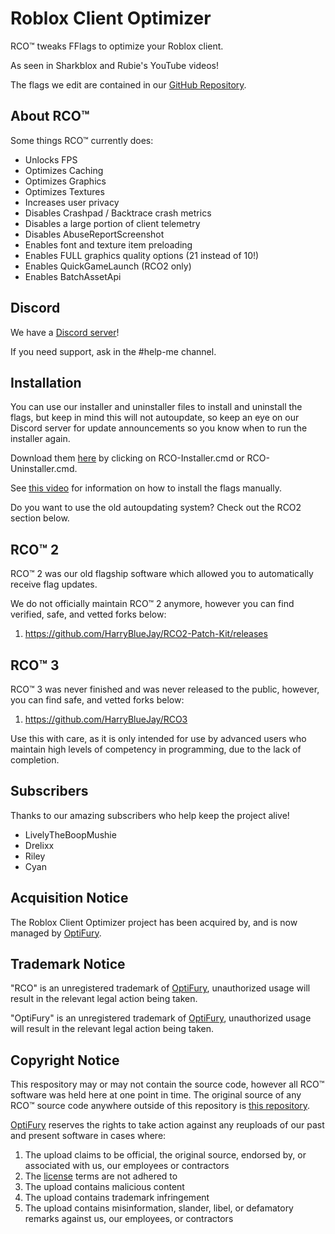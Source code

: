 # Roblox Client Optimizer

RCO™ tweaks FFlags to optimize your Roblox client.

As seen in Sharkblox and Rubie's YouTube videos!

The flags we edit are contained in our [GitHub Repository](https://github.com/L8X/Roblox-Client-Optimizer/blob/main/ClientAppSettings.json).

## About RCO™
Some things RCO™ currently does:
- Unlocks FPS
- Optimizes Caching
- Optimizes Graphics
- Optimizes Textures
- Increases user privacy
- Disables Crashpad / Backtrace crash metrics
- Disables a large portion of client telemetry
- Disables AbuseReportScreenshot
- Enables font and texture item preloading
- Enables FULL graphics quality options (21 instead of 10!)
- Enables QuickGameLaunch (RCO2 only)
- Enables BatchAssetApi

## Discord
We have a [Discord server](https://optifury.com/discord)!

If you need support, ask in the #help-me channel.

## Installation
You can use our installer and uninstaller files to install and uninstall the flags, but keep in mind this will not autoupdate, so keep an eye on our Discord server for update announcements so you know when to run the installer again.

Download them [here](https://github.com/L8X/Roblox-Client-Optimizer/releases/tag/Release) by clicking on RCO-Installer.cmd or RCO-Uninstaller.cmd.

See [this video](https://www.youtube.com/watch?v=aY7US2Zl47M) for information on how to install the flags manually.

Do you want to use the old autoupdating system? Check out the RCO2 section below.

## RCO™ 2
RCO™ 2 was our old flagship software which allowed you to automatically receive flag updates.

We do not officially maintain RCO™ 2 anymore, however you can find verified, safe, and vetted forks below:

1. https://github.com/HarryBlueJay/RCO2-Patch-Kit/releases

## RCO™ 3
RCO™ 3 was never finished and was never released to the public, however, you can find safe, and vetted forks below:

1. https://github.com/HarryBlueJay/RCO3

Use this with care, as it is only intended for use by advanced users who maintain high levels of competency in programming, due to the lack of completion.

## Subscribers
Thanks to our amazing subscribers who help keep the project alive!
- LivelyTheBoopMushie
- Drelixx
- Riley
- Cyan

## Acquisition Notice
The Roblox Client Optimizer project has been acquired by, and is now managed by [OptiFury](https://optifury.com/).

## Trademark Notice
"RCO" is an unregistered trademark of [OptiFury](https://optifury.com/), unauthorized usage will result in the relevant legal action being taken.

"OptiFury" is an unregistered trademark of [OptiFury](https://optifury.com/), unauthorized usage will result in the relevant legal action being taken.

## Copyright Notice
This respository may or may not contain the source code, however all RCO™ software was held here at one point in time.
The original source of any RCO™ source code anywhere outside of this repository is [this repository](https://github.com/L8X/Roblox-Client-Optimizer).

[OptiFury](https://optifury.com/) reserves the rights to take action against any reuploads of our past and present software in cases where:
1. The upload claims to be official, the original source, endorsed by, or associated with us, our employees or contractors 
2. The [license](https://github.com/L8X/Roblox-Client-Optimizer/blob/main/LICENSE) terms are not adhered to
3. The upload contains malicious content
4. The upload contains trademark infringement
5. The upload contains misinformation, slander, libel, or defamatory remarks against us, our employees, or contractors
